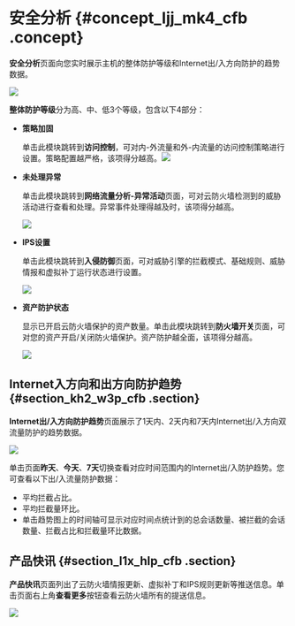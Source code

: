 # 安全分析 {#concept_ljj_mk4_cfb .concept}

**安全分析**页面向您实时展示主机的整体防护等级和Internet出/入方向防护的趋势数据。

![](http://static-aliyun-doc.oss-cn-hangzhou.aliyuncs.com/assets/img/21267/153898320613343_zh-CN.png)

**整体防护等级**分为高、中、低3个等级，包含以下4部分：

-   **策略加固**

    单击此模块跳转到**访问控制**，可对内-外流量和外-内流量的访问控制策略进行设置。策略配置越严格，该项得分越高。![](http://static-aliyun-doc.oss-cn-hangzhou.aliyuncs.com/assets/img/21267/153898320613344_zh-CN.png)

-   **未处理异常**

    单击此模块跳转到**网络流量分析-异常活动**页面，可对云防火墙检测到的威胁活动进行查看和处理。异常事件处理得越及时，该项得分越高。

    ![](http://static-aliyun-doc.oss-cn-hangzhou.aliyuncs.com/assets/img/21267/153898320613346_zh-CN.png)

-   **IPS设置**

    单击此模块跳转到**入侵防御**页面，可对威胁引擎的拦截模式、基础规则、威胁情报和虚拟补丁运行状态进行设置。

    ![](http://static-aliyun-doc.oss-cn-hangzhou.aliyuncs.com/assets/img/21267/153898320613347_zh-CN.png)

-   **资产防护状态**

    显示已开启云防火墙保护的资产数量。单击此模块跳转到**防火墙开关**页面，可对您的资产开启/关闭防火墙保护。资产防护越全面，该项得分越高。

    ![](http://static-aliyun-doc.oss-cn-hangzhou.aliyuncs.com/assets/img/21267/153898320613348_zh-CN.png)


## Internet入方向和出方向防护趋势 {#section_kh2_w3p_cfb .section}

**Internet出/入方向防护趋势**页面展示了1天内、2天内和7天内Internet出/入方向双流量防护的趋势数据。

![](http://static-aliyun-doc.oss-cn-hangzhou.aliyuncs.com/assets/img/21267/153898320611752_zh-CN.png)

单击页面**昨天**、**今天**、**7天**切换查看对应时间范围内的Internet出/入防护趋势。您可查看以下出/入流量防护数据：

-   平均拦截占比。
-   平均拦截量环比。
-   单击趋势图上的时间轴可显示对应时间点统计到的总会话数量、被拦截的会话数量、拦截占比和拦截量环比数据。

## 产品快讯 {#section_l1x_hlp_cfb .section}

**产品快讯**页面列出了云防火墙情报更新、虚拟补丁和IPS规则更新等推送信息。单击页面右上角**查看更多**按钮查看云防火墙所有的提送信息。

![](http://static-aliyun-doc.oss-cn-hangzhou.aliyuncs.com/assets/img/21267/153898320611753_zh-CN.png)

